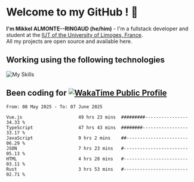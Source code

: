 # Welcome to my GitHub ! 🌃

**I'm Mikkel ALMONTE--RINGAUD (he/him)** - I'm a fullstack developer and student at the [IUT of the University of Limoges, France](https://iut.unilim.fr). \
All my projects are open source and available here.

## Working using the following technologies

![My Skills](https://skillicons.dev/icons?i=solidjs,pnpm,nodejs,ts,js,vercel,netlify,html,css,rust,astro,git,vue,md,electron,figma,github,bash,bun,cloudflare,py,tailwind,nginx,npm,tauri,vite,zig,yarn,windicss,dart,flutter,kotlin&theme=dark)

## Been coding for [![WakaTime Public Profile](https://wakatime.com/badge/user/0839e595-e07a-435c-8d59-ed95f2a3d6dd.svg?style=flat-square)](https://wakatime.com/@0839e595-e07a-435c-8d59-ed95f2a3d6dd)

<!--START_SECTION:waka-->

```plain
From: 08 May 2025 - To: 07 June 2025

Vue.js                     49 hrs 23 mins  #########----------------   34.33 %
TypeScript                 47 hrs 43 mins  ########-----------------   33.17 %
JavaScript                 9 hrs 2 mins    ##-----------------------   06.29 %
JSON                       7 hrs 23 mins   #------------------------   05.13 %
HTML                       4 hrs 28 mins   #------------------------   03.11 %
Rust                       3 hrs 53 mins   #------------------------   02.71 %
```

<!--END_SECTION:waka-->
